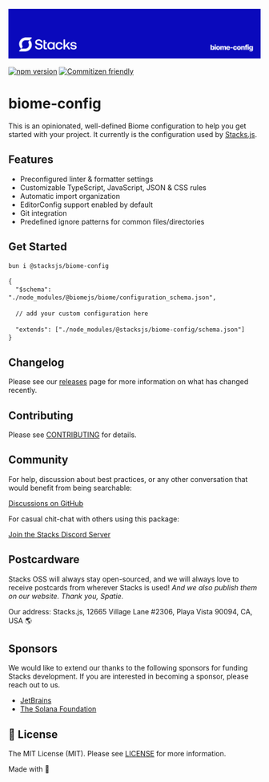 <p align="center"><img src=".github/art/cover.jpg" alt="Social Card of this repo"></p>

[![npm version][npm-version-src]][npm-version-href]
[![Commitizen friendly](https://img.shields.io/badge/commitizen-friendly-brightgreen.svg)](http://commitizen.github.io/cz-cli/)
<!-- [![npm downloads][npm-downloads-src]][npm-downloads-href] -->
<!-- [![Codecov][codecov-src]][codecov-href] -->

# biome-config

This is an opinionated, well-defined Biome configuration to help you get started with your project. It currently is the configuration used by [Stacks.js](https://stacksjs.org).

## Features

- Preconfigured linter & formatter settings
- Customizable TypeScript, JavaScript, JSON & CSS rules
- Automatic import organization
- EditorConfig support enabled by default
- Git integration
- Predefined ignore patterns for common files/directories

## Get Started

```bash
bun i @stacksjs/biome-config
```

```jsonc
{
  "$schema": "./node_modules/@biomejs/biome/configuration_schema.json",

  // add your custom configuration here

  "extends": ["./node_modules/@stacksjs/biome-config/schema.json"]
}
```

## Changelog

Please see our [releases](https://github.com/stackjs/biome-config/releases) page for more information on what has changed recently.

## Contributing

Please see [CONTRIBUTING](.github/CONTRIBUTING.md) for details.

## Community

For help, discussion about best practices, or any other conversation that would benefit from being searchable:

[Discussions on GitHub](https://github.com/stacksjs/biome-config/discussions)

For casual chit-chat with others using this package:

[Join the Stacks Discord Server](https://discord.gg/stacksjs)

## Postcardware

Stacks OSS will always stay open-sourced, and we will always love to receive postcards from wherever Stacks is used! _And we also publish them on our website. Thank you, Spatie._

Our address: Stacks.js, 12665 Village Lane #2306, Playa Vista 90094, CA, USA 🌎

## Sponsors

We would like to extend our thanks to the following sponsors for funding Stacks development. If you are interested in becoming a sponsor, please reach out to us.

- [JetBrains](https://www.jetbrains.com/)
- [The Solana Foundation](https://solana.com/)

## 📄 License

The MIT License (MIT). Please see [LICENSE](LICENSE.md) for more information.

Made with 💙

<!-- Badges -->
[npm-version-src]: https://img.shields.io/npm/v/@stacksjs/biome-config?style=flat-square
[npm-version-href]: https://npmjs.com/package/@stacksjs/biome-config

<!-- [codecov-src]: https://img.shields.io/codecov/c/gh/stacksjs/biome-config/main?style=flat-square
[codecov-href]: https://codecov.io/gh/stacksjs/biome-config -->
